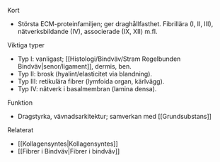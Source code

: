 Kort
- Största ECM-proteinfamiljen; ger draghållfasthet. Fibrillära (I, II, III), nätverksbildande (IV), associerade (IX, XII) m.fl.

Viktiga typer
- Typ I: vanligast; [[Histologi/Bindväv/Stram Regelbunden Bindväv|senor/ligament]], dermis, ben.
- Typ II: brosk (hyalint/elasticitet via blandning).
- Typ III: retikulära fibrer (lymfoida organ, kärlvägg).
- Typ IV: nätverk i basalmembran (lamina densa).

Funktion
- Dragstyrka, vävnadsarkitektur; samverkan med [[Grundsubstans]]

Relaterat
- [[Kollagensyntes|Kollagensyntes]]
- [[Fibrer i Bindväv|Fibrer i bindväv]]
